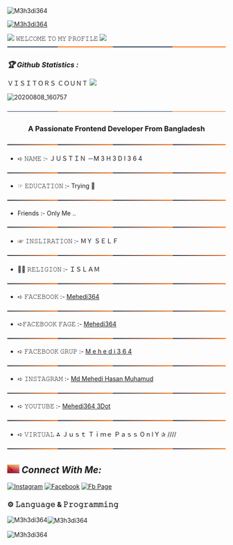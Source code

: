 <p align="left"> <img src="https://komarev.com/ghpvc/?username=r4dif&label=Profile%20views&color=0e75b6&style=flat" alt="M3h3di364" /> </p>
 
<p align="left"> <a href="https://github.com/ryo-ma/github-profile-trophy"><img src="https://github-profile-trophy.vercel.app/?username=M3h3di364" alt="M3h3di364" /></a> </p>
 
  <img src="https://emoji.discord.st/emojis/768b108d-274f-4f44-a634-8477b16efce7.gif" width="25">
    𝚆𝙴𝙻𝙲𝙾𝙼𝙴 𝚃𝙾 𝙼𝚈 𝙿𝚁𝙾𝙵𝙸𝙻𝙴 
  <img src="https://emoji.discord.st/emojis/768b108d-274f-4f44-a634-8477b16efce7.gif" width="25">
</h3>
<img align="center" alt="line" src="https://github.com/DalpatRathore/dalpatrathore/blob/main/assets/images/line-1.svg">
 
 
 
 

<h3><b><i>🏆 Github Statistics :</i></b></h3>
 
 
 ＶＩＳＩＴＯＲＳ ＣＯＵＮＴ
 <img src="https://profile-counter.glitch.me/M3h3di364/count.svg" />
</p>
 
![20200808_160757](https://raw.githubusercontent.com/Niki404-Cyber/Niki404-Cyber/main/106824690-8dd73a00-66ad-11eb-89e2-53e13ac6f594.gif)
 
<img align="center" alt="line" src="https://github.com/DalpatRathore/dalpatrathore/blob/main/assets/images/line-1.svg">
 
<h3 align="center">A Passionate Frontend Developer From Bangladesh</h3>
 
<img align="center" alt="line" src="https://github.com/DalpatRathore/dalpatrathore/blob/main/assets/images/line-2.svg">
 
- ➪ 𝙽𝙰𝙼𝙴 :- ＪＵＳＴＩＮ －M 3 H 3 D I 3 6 4
 
 
<img align="center" alt="line" src="https://github.com/DalpatRathore/dalpatrathore/blob/main/assets/images/line-2.svg">
 
- ☞︎︎︎ 𝙴𝙳𝚄𝙲𝙰𝚃𝙸𝙾𝙽 :- Trying 
🐻
 
<img align="center" alt="line" src="https://github.com/DalpatRathore/dalpatrathore/blob/main/assets/images/line-2.svg">
 
 
- Friends :-  Only Me .. 
 
 
<img align="center" alt="line" src="https://github.com/DalpatRathore/dalpatrathore/blob/main/assets/images/line-2.svg">
 
- ☞︎︎︎ 𝙸𝙽𝚂𝙻𝙸𝚁𝙰𝚃𝙸𝙾𝙽 :- ＭＹ ＳＥＬＦ
 
<img align="center" alt="line" src="https://github.com/DalpatRathore/dalpatrathore/blob/main/assets/images/line-2.svg">
 
- 🤲🏻 𝚁𝙴𝙻𝙸𝙶𝙸𝙾𝙽 :- ＩＳＬＡＭ
 
<img align="center" alt="line" src="https://github.com/DalpatRathore/dalpatrathore/blob/main/assets/images/line-2.svg">
 
- ➪ 𝙵𝙰𝙲𝙴𝙱𝙾𝙾𝙺 :- [Mehedi364](https://www.facebook.com/mehedi364)
 
<img align="center" alt="line" src="https://github.com/DalpatRathore/dalpatrathore/blob/main/assets/images/line-2.svg">
 
- ➪𝙵𝙰𝙲𝙴𝙱𝙾𝙾𝙺  𝙵𝙰𝙶𝙴 :- [Mehedi364 
](https://www.facebook.com/profile.php?id=100077215866186)
 
<img align="center" alt="line" src="https://github.com/DalpatRathore/dalpatrathore/blob/main/assets/images/line-2.svg">
 
- ➪ 𝙵𝙰𝙲𝙴𝙱𝙾𝙾𝙺 𝙶𝚁𝚄𝙿 :- [ M e h e d i 3 6 4
](https://www.facebook.com/groups/838819216128867)
 
<img align="center" alt="line" src="https://github.com/DalpatRathore/dalpatrathore/blob/main/assets/images/line-2.svg">
 
- ➪ 𝙸𝙽𝚂𝚃𝙰𝙶𝚁𝙰𝙼 :- [ Md Mehedi Hasan Muhamud 
](https://www.instagram.com/_mehedi364/)
 
<img align="center" alt="line" src="https://github.com/DalpatRathore/dalpatrathore/blob/main/assets/images/line-2.svg">
 
- ➪ 𝚈𝙾𝚄𝚃𝚄𝙱𝙴 :- [ Mehedi364 3Dot
](https://youtube.com/channel/UC6y1gQO754SIdQWdQthPKXw)
 
<img align="center" alt="line" src="https://github.com/DalpatRathore/dalpatrathore/blob/main/assets/images/line-2.svg">
 
- ➪ 𝚅𝙸𝚁𝚃𝚄𝙰𝙻 ⁂ Ｊｕｓｔ Ｔｉｍｅ Ｐａｓｓ  O n l Y
✰
////
<img align="center" alt="line" src="https://github.com/DalpatRathore/dalpatrathore/blob/main/assets/images/line-2.svg">
 
<h2><img width="28" src="https://github.com/DalpatRathore/dalpatrathore/blob/main/assets/icons/icon-contact.png" /><i> Connect With Me:</i></h2>
 
[![Instagram](https://img.shields.io/badge/𝙸𝙽𝚂𝚃𝙰𝙶𝚁𝙰𝙼-red?style=for-the-badge&logo=instagram)](https://www.instagram.com/_mehedi364/)
[![Facebook](https://img.shields.io/badge/𝙵𝚊𝚌𝚎𝚋𝚘𝚘𝚔-green?style=for-the-badge&logo=facebook)](https://www.facebook.com/mehedi364)
[![Fb Page](https://img.shields.io/badge/𝙼𝙴𝚂𝚂𝙴𝙽𝙶𝙴𝚁-blue?style=for-the-badge&logo=messenger)](https://www.facebook.com/100077215866186)
 
### ⚙️   𝙻𝚊𝚗𝚐𝚞𝚊𝚐𝚎 & 𝙿𝚛𝚘𝚐𝚛𝚊𝚖𝚖𝚒𝚗𝚐
 
<p><img align="left" src="https://github-readme-stats.vercel.app/api/top-langs?username=M3h3di364&show_icons=true&locale=en&layout=compact" alt="M3h3di364" /></p>
 
<p> <img align="center" src="https://github-readme-stats.vercel.app/api?username=M3h3di364&show_icons=true&locale=en" alt="M3h3di364" /></p>
 
<p><img align="center" src="https://github-readme-streak-stats.herokuapp.com/?user=M3h3di364&" alt="M3h3di364" /></p>
 
 
 
 
